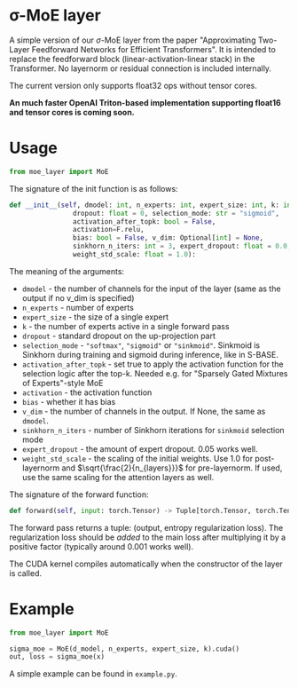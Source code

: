 # σ-MoE layer

A simple version of our $\sigma$-MoE layer from the paper "Approximating Two-Layer Feedforward Networks for Efficient Transformers". It is intended to replace the feedforward block (linear-activation-linear stack) in the Transformer. No layernorm or residual connection is included internally.

The current version only supports float32 ops without tensor cores.

**An much faster OpenAI Triton-based implementation supporting float16 and tensor cores is coming soon.**

# Usage

```python
from moe_layer import MoE
```

The signature of the init function is as follows:
```python
def __init__(self, dmodel: int, n_experts: int, expert_size: int, k: int,
                dropout: float = 0, selection_mode: str = "sigmoid",
                activation_after_topk: bool = False,
                activation=F.relu,
                bias: bool = False, v_dim: Optional[int] = None,
                sinkhorn_n_iters: int = 3, expert_dropout: float = 0.0,
                weight_std_scale: float = 1.0):
```

The meaning of the arguments:
- `dmodel` - the number of channels for the input of the layer (same as the output if no v_dim is specified)
- `n_experts` - number of experts
- `expert_size` - the size of a single expert
- `k` - the number of experts active in a single forward pass
- `dropout` - standard dropout on the up-projection part
- `selection_mode` - `"softmax"`, `"sigmoid"` or `"sinkmoid"`. Sinkmoid is Sinkhorn during training and sigmoid during inference, like in S-BASE.
- `activation_after_topk` - set true to apply the activation function for the selection logic after the top-k. Needed e.g. for "Sparsely Gated Mixtures of Experts"-style MoE
- `activation` - the activation function
- `bias` - whether it has bias
- `v_dim` - the number of channels in the output. If None, the same as `dmodel`.
- `sinkhorn_n_iters` - number of Sinkhorn iterations for `sinkmoid` selection mode
- `expert_dropout` - the amount of expert dropout. 0.05 works well.
- `weight_std_scale` - the scaling of the initial weights. Use 1.0 for post-layernorm and $\sqrt{\frac{2}{n_{layers}}}$ for pre-layernorm. If used, use the same scaling for the attention layers as well.


The signature of the forward function:
```python
def forward(self, input: torch.Tensor) -> Tuple[torch.Tensor, torch.Tensor]
```
The forward pass returns a tuple: (output, entropy regularization loss). The regularization loss should be _added_ to the main loss after multiplying it by a positive factor (typically around 0.001 works well).


The CUDA kernel compiles automatically when the constructor of the layer is called.

# Example

```python
from moe_layer import MoE

sigma_moe = MoE(d_model, n_experts, expert_size, k).cuda()
out, loss = sigma_moe(x)
```

A simple example can be found in `example.py`.
